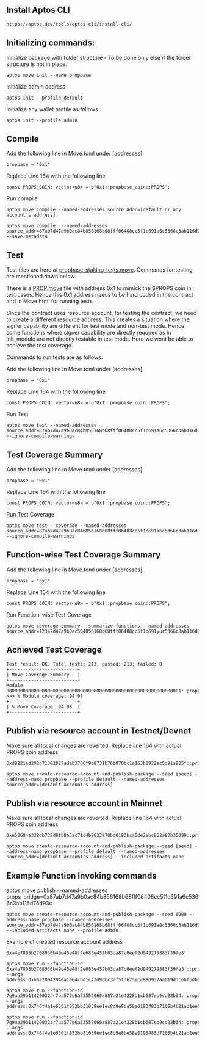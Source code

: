 ## Install Aptos CLI

```
https://aptos.dev/tools/aptos-cli/install-cli/
```

## Initializing commands:

Initialize package with folder structure - To be done only else if the folder structure is not in place.

```
aptos move init --name propbase

```

Initialize admin address

```
aptos init --profile default
```

Initialize any wallet profile as follows

```
aptos init --profile admin
```

## Compile

Add the following line in Move.toml under [addresses]

```
propbase = "0x1"
```

Replace Line 164 with the following line

```
const PROPS_COIN: vector<u8> = b"0x1::propbase_coin::PROPS";
```

Run compile

```
aptos move compile --named-addresses source_addr=[default or any account's address]
```

```
aptos move compile  --named-addresses source_addr=87ab7d47a9b0ac84b856168b68fff06408cc5f1c691a6c5366c3ab116d76d93c --save-metadata
```

## Test

Test files are here at [propbase_staking_tests.move](https://github.com/Propbase-Application/propbase_staking_blockchain/tree/main/tests/propbase_staking_tests.move). Commands for testing are mentioned down below.

There is a [PROP.move](https://github.com/Propbase-Application/propbase_staking_blockchain/tree/main/sources/test/PROP.move) file with address 0x1 to mimick the $PROPS coin in test cases. Hence this 0x1 address needs to be hard coded in the contract and in Move.html for running tests.

Since the contract uses resource account, for testing the contract, we need to create a different resource address. This creates a situation where the signer capability are different for test mode and non-test mode. Hence some functions where signer capability are directly required as in init_module are not directly testable in test mode. Here we wont be able to achieve the test coverage.

Commands to run tests are as follows:

Add the following line in Move.toml under [addresses]

```
propbase = "0x1"
```

Replace Line 164 with the following line

```
const PROPS_COIN: vector<u8> = b"0x1::propbase_coin::PROPS";
```

Run Test

```
aptos move test --named-addresses source_addr=87ab7d47a9b0ac84b856168b68fff06408cc5f1c691a6c5366c3ab116d76d93c --ignore-compile-warnings
```

## Test Coverage Summary

Add the following line in Move.toml under [addresses]

```
propbase = "0x1"
```

Replace Line 164 with the following line

```
const PROPS_COIN: vector<u8> = b"0x1::propbase_coin::PROPS";
```

Run Test Coverage

```
aptos move test --coverage --named-addresses source_addr=87ab7d47a9b0ac84b856168b68fff06408cc5f1c691a6c5366c3ab116d76d93c --ignore-compile-warnings
```

## Function-wise Test Coverage Summary

Add the following line in Move.toml under [addresses]

```
propbase = "0x1"
```

Replace Line 164 with the following line

```
const PROPS_COIN: vector<u8> = b"0x1::propbase_coin::PROPS";
```

Run Function-wise Test Coverage

```
aptos move coverage summary --summarize-functions --named-addresses source_addr=12347d47a9b0ac564856168b68fff06408cc5f1c691yur5366c3ab116d76rsdf
```

## Achieved Test Coverage

```
Test result: OK. Total tests: 213; passed: 213; failed: 0
+-------------------------+
| Move Coverage Summary   |
+-------------------------+
Module 0000000000000000000000000000000000000000000000000000000000000001::propbase_staking
>>> % Module coverage: 94.98
+-------------------------+
| % Move Coverage: 94.98  |
+-------------------------+
```

## Publish via resource account in Testnet/Devnet

Make sure all local changes are reverted.
Replace line 164 with actual PROPS coin address

```
0xd8221ad202d71302027adab3706f9e8731b76b870bc1a163b0922ac5d91a905f::propbase_coin::TEST_PROPS
```

```
aptos move create-resource-account-and-publish-package --seed [seed] --address-name propbase --profile default --named-addresses source_addr=[default account's address]
```

## Publish via resource account in Mainnet

Make sure all local changes are reverted.
Replace line 164 with actual PROPS coin address

```
0xe50684a338db732d8fb8a3ac71c4b8633878bd0193bca5de2ebc852a83b35099::propbase_coin::PROPS
```

```
aptos move create-resource-account-and-publish-package --seed [seed] --address-name propbase --profile default --named-addresses source_addr=[default account's address] --included-artifacts none
```

## Example Function Invoking commands

aptos move publish --named-addresses props_bridge=0x87ab7d47a9b0ac84b856168b68fff06408cc5f1c691a6c5366c3ab116d76d93c

```
aptos move create-resource-account-and-publish-package --seed 6000 --address-name propbase --named-addresses source_addr=87ab7d47a9b0ac84b856168b68fff06408cc5f1c691a6c5366c3ab116d76d93c --included-artifacts none --profile admin

```

Example of created resource account address

```
0xa4e7895b2708930b49e45e48f2e683e452b03da87c0eef2d949279883f39fe3f
```

```
aptos move run --function-id 0xa4e7895b2708930b49e45e48f2e683e452b03da87c0eef2d949279883f39fe3f::propbase_staking::set_admin --args address:0xb6a2004204ea1e64cbd1c43d9bbc3af5f3675ecc88d932aa019ddcebfbdbaab0
```

```
aptos move run --function-id 7g9aa29b11420032ar7ua577e6a33552060a887a21e4228b1cb687eb9cd22b34::propbase_staking::set_treasury --args address:0x746f4a1e6501f852bb31039ee1ec8d9e8be58a0193483d7168b4b21ad1ee5897
```

```
aptos move run --function-id 7g9aa29b11420032ar7ua577e6a33552060a887a21e4228b1cb687eb9cd22b34::propbase_staking::set_reward_treasurer --args address:0x746f4a1e6501f852bb31039ee1ec8d9e8be58a0193483d7168b4b21ad1ee5897
```
